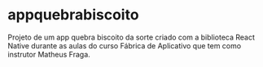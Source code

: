 # appquebrabiscoito
Projeto de um app quebra biscoito da sorte criado com a biblioteca React Native durante as aulas do curso Fábrica de Aplicativo que tem como instrutor Matheus Fraga.
